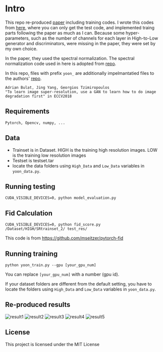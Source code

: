 # Intro
This repo re-produced [paper](https://arxiv.org/abs/1807.11458) including training codes.
I wrote this codes from [here](https://github.com/jingyang2017/Face-and-Image-super-resolution), where you can only get the test code, and implemented traing parts following the paper as much as I can. Because some hyper-parameters, such as the number of channels for each layer in High-to-Low generator and discriminators, were missing in the paper, they were set by my own choice.

In the paper, they used the spectral normalization. The spectral normalization code used in here is adopted from [repo](https://github.com/christiancosgrove/pytorch-spectral-normalization-gan/blob/master/spectral_normalization.py).


In this repo, files with prefix `yoon_` are additionally impelmantatied files to the authors' [repo](https://github.com/jingyang2017/Face-and-Image-super-resolution).


```
Adrian Bulat, Jing Yang, Georgios Tzimiropoulos
"To learn image super-resolution, use a GAN to learn how to do image degradation first" in ECCV2018
```

## Requirements
```
Pytorch, Opencv, numpy, ...
```

## Data
* Trainset is in Dataset. HIGH is the training high resolution images. LOW is the training low resolution images 
* Testset is testset.tar
* locate the data folders using `High_Data` and `Low_Data` variables in `yoon_data.py`.

## Running testing
```
CUDA_VISIBLE_DEVICES=0, python model_evaluation.py 
```
## Fid Calculation
```
CUDA_VISIBLE_DEVICES=0, python fid_score.py /Dataset/HIGH/SRtrainset_2/ test_res/
```
This code is from https://github.com/mseitzer/pytorch-fid

## Running training
```
python yoon_train.py --gpu [your_gpu_num]
```
You can replace `[your_gpu_num]` with a number (gpu id).

If your dataset folders are different from the default setting, you have to locate the folders using `High_Data` and `Low_Data` variables in `yoon_data.py`.

## Re-produced results

![result1](./intermid_results/50_2_sr.png) ![result2](./intermid_results/50_3_sr.png) ![result3](./intermid_results/50_6_sr.png) ![result4](./intermid_results/50_7_sr.png) ![result5](./intermid_results/50_10_sr.png)

## License

This project is licensed under the MIT License
